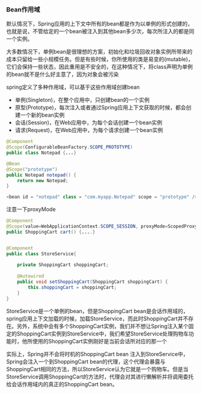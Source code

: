 ### Bean作用域

默认情况下，Spring应用的上下文中所有的bean都是作为以单例的形式创建的，也就是说，不管给定的一个bean被注入到其他bean多少次，每次所注入的都是同一个实例。

大多数情况下，单例bean是很理想的方案，初始化和垃圾回收对象实例所带来的成本只留给一些小规模任务。但是有些时候，你所使用的类是易变的(mutable)，它们会保持一些状态，因此重用是不安全的，在这种情况下，将class声明为单例的bean就不是什么好主意了，因为对象会被污染

spring定义了多种作用域，可以基于这些作用域创建bean

-   单例(Singleton)，在整个应用中，只创建bean的一个实例
-   原型(Prototype)，每次注入或者通过Spring应用上下文获取的时候，都会创建一个新的bean实例
-   会话(Session)，在Web应用中，为每个会话创建一个bean实例
-   请求(Request)，在Web应用中，为每个请求创建一个bean实例

```java
@Component
@Scope(ConfigurableBeanFactory.SCOPE_PROTOTYPE)
public class Notepad {...}

@Bean
@Scope("prototype")
public Notepad notepad() {
  	return new Notepad;
}

<bean id = "notepad" class = "com.myapp.Notepad" scope = "prototype" />
```
注意一下proxyMode

```java
@Component
@Scope(value=WebApplicationContext.SCOPE_SESSION, proxyMode=ScopedProxyMode.INTERFACES)
public ShoppingCart cart() {....}


@Component
public class StoreService{
  	
  	private ShoppingCart shoppingCart;
  	
  	@Autowired
  	public void setShoppingCart(ShoppingCart shoppingCart) {
      	this.shoppingCart = shoppingCart;
  	}
}
```

StoreService是一个单例的bean，但是ShoppingCart bean是会话作用域的，spring应用上下文加载的时候，加载StoreService，而此时ShoppingCart并不存在。另外，系统中会有多个ShoppingCart实例，我们并不想让Spring注入某个固定的ShoppingCart实例到StoreService中，我们希望StoreService处理购物车功能时，他所使用的ShoppingCart实例刚好是当前会话所对应的那一个

实际上，Spring并不会将时机的ShoppingCart  bean 注入到StoreService中，Spring会注入一个到ShoppingCart bean的代理，这个代理会暴露与ShoppingCart相同的方法，所以StoreService认为它就是一个购物车。但是当StoreService调用ShoppingCart的方法时，代理会对其进行懒解析并将调用委托给会话作用域内的真正的ShoppingCart bean。